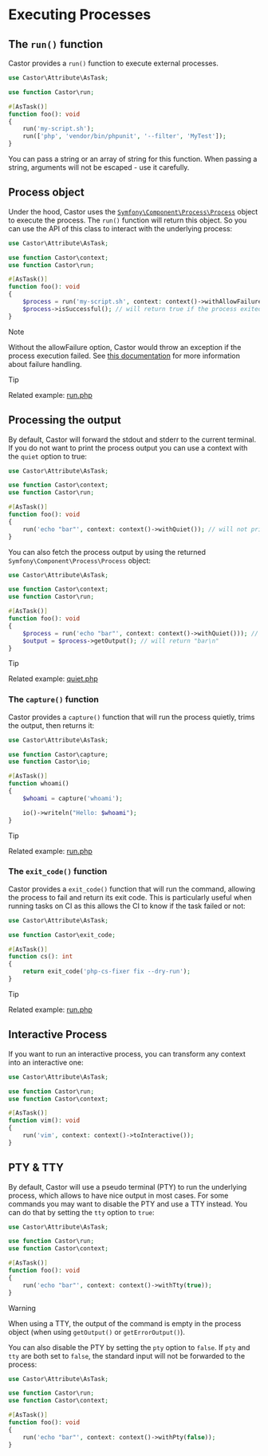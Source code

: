 # Executing Processes

## The `run()` function

Castor provides a `run()` function to execute external processes.

```php
use Castor\Attribute\AsTask;

use function Castor\run;

#[AsTask()]
function foo(): void
{
    run('my-script.sh');
    run(['php', 'vendor/bin/phpunit', '--filter', 'MyTest']);
}
```

You can pass a string or an array of string for this function. When passing a
string, arguments will not be escaped - use it carefully.

## Process object

Under the hood, Castor uses the
[`Symfony\Component\Process\Process`](https://github.com/symfony/symfony/blob/6.3/src/Symfony/Component/Process/Process.php)
object to execute the process. The `run()` function will return this object. So
you can use the API of this class to interact with the underlying process:

```php
use Castor\Attribute\AsTask;

use function Castor\context;
use function Castor\run;

#[AsTask()]
function foo(): void
{
    $process = run('my-script.sh', context: context()->withAllowFailure());
    $process->isSuccessful(); // will return true if the process exited with code 0.
}
```

> [!NOTE]
> Without the allowFailure option, Castor would throw an exception if the process
> execution failed. See [this documentation](context.md#failure) for more
> information about failure handling.

> [!TIP]
> Related example: [run.php](https://github.com/jolicode/castor/blob/main/examples/run.php)

## Processing the output

By default, Castor will forward the stdout and stderr to the current terminal.
If you do not want to print the process output you can use a context with the
`quiet` option to true:

```php
use Castor\Attribute\AsTask;

use function Castor\context;
use function Castor\run;

#[AsTask()]
function foo(): void
{
    run('echo "bar"', context: context()->withQuiet()); // will not print anything
}
```

You can also fetch the process output by using the
returned `Symfony\Component\Process\Process` object:

```php
use Castor\Attribute\AsTask;

use function Castor\context;
use function Castor\run;

#[AsTask()]
function foo(): void
{
    $process = run('echo "bar"', context: context()->withQuiet())); // will not print anything
    $output = $process->getOutput(); // will return "bar\n"
}
```

> [!TIP]
> Related example: [quiet.php](https://github.com/jolicode/castor/blob/main/examples/quiet.php)

### The `capture()` function

Castor provides a `capture()` function that will run the process quietly,
trims the output, then returns it:

```php
use Castor\Attribute\AsTask;

use function Castor\capture;
use function Castor\io;

#[AsTask()]
function whoami()
{
    $whoami = capture('whoami');

    io()->writeln("Hello: $whoami");
}
```

> [!TIP]
> Related example: [run.php](https://github.com/jolicode/castor/blob/main/examples/run.php)

### The `exit_code()` function

Castor provides a `exit_code()` function that will run the command, allowing
the process to fail and return its exit code. This is particularly useful when
running tasks on CI as this allows the CI to know if the task failed or not:

```php
use Castor\Attribute\AsTask;

use function Castor\exit_code;

#[AsTask()]
function cs(): int
{
    return exit_code('php-cs-fixer fix --dry-run');
}
```

> [!TIP]
> Related example: [run.php](https://github.com/jolicode/castor/blob/main/examples/run.php)

## Interactive Process

If you want to run an interactive process, you can transform any context into an interactive one:

```php
use Castor\Attribute\AsTask;

use function Castor\run;
use function Castor\context;

#[AsTask()]
function vim(): void
{
    run('vim', context: context()->toInteractive());
}
```

## PTY & TTY

By default, Castor will use a pseudo terminal (PTY) to run the underlying process,
which allows to have nice output in most cases.
For some commands you may want to disable the PTY and use a TTY instead. You can
do that by setting the `tty` option to `true`:

```php
use Castor\Attribute\AsTask;

use function Castor\run;
use function Castor\context;

#[AsTask()]
function foo(): void
{
    run('echo "bar"', context: context()->withTty(true));
}
```

> [!WARNING]
> When using a TTY, the output of the command is empty in the process object
> (when using `getOutput()` or `getErrorOutput()`).

You can also disable the PTY by setting the `pty` option to `false`. If `pty`
and `tty` are both set to `false`, the standard input will not be forwarded to
the process:

```php
use Castor\Attribute\AsTask;

use function Castor\run;
use function Castor\context;

#[AsTask()]
function foo(): void
{
    run('echo "bar"', context: context()->withPty(false));
}
```
